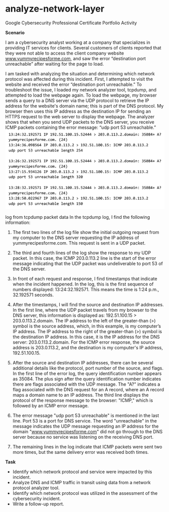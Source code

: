 # analyze-network-layer
Google Cybersecurity Professional Certificate Portfolio Activity

**Scenario**

I am a cybersecurity analyst working at a company that specializes in providing IT services for clients. Several customers of clients reported that they were not able to access the client company website www.yummyrecipesforme.com, and saw the error “destination port unreachable” after waiting for the page to load. 

I am tasked with analyzing the situation and determining which network protocol was affected during this incident. First, I attempted to visit the website and received the error “destination port unreachable.” To troubleshoot the issue, I loaded my network analyzer tool, tcpdump, and attempted to load the webpage again. To load the webpage, my browser sends a query to a DNS server via the UDP protocol to retrieve the IP address for the website's domain name; this is part of the DNS protocol. My browser then uses this IP address as the destination IP for sending an HTTPS request to the web server to display the webpage. The analyzer shows that when you send UDP packets to the DNS server, you receive ICMP packets containing the error message: “udp port 53 unreachable.” 
![Network Analyzer Picture](network-analyzer.png)

log from tcpdump packet data
In the tcpdump log, I find the following information:

1. The first two lines of the log file show the initial outgoing request from my computer to the DNS server requesting the IP address of yummyrecipesforme.com. This request is sent in a UDP packet.

2. The third and fourth lines of the log show the response to my UDP packet. In this case, the ICMP 203.0.113.2 line is the start of the error message indicating that the UDP packet was undeliverable to port 53 of the DNS server.

3. In front of each request and response, I find timestamps that indicate when the incident happened. In the log, this is the first sequence of numbers displayed: 13:24:32.192571. This means the time is 1:24 p.m., 32.192571 seconds.

4. After the timestamps, I will find the source and destination IP addresses. In the first line, where the UDP packet travels from my browser to the DNS server, this information is displayed as: 192.51.100.15 > 203.0.113.2.domain. The IP address to the left of the greater-than (>) symbol is the source address, which, in this example, is my computer’s IP address. The IP address to the right of the greater-than (>) symbol is the destination IP address. In this case, it is the IP address for the DNS server: 203.0.113.2.domain. For the ICMP error response, the source address is 203.0.113.2, and the destination is my computer's IP address, 192.51.100.15.

5. After the source and destination IP addresses, there can be several additional details like the protocol, port number of the source, and flags. In the first line of the error log, the query identification number appears as 35084. The plus sign after the query identification number indicates there are flags associated with the UDP message. The "A?" indicates a flag associated with the DNS request for an A record, where an A record maps a domain name to an IP address. The third line displays the protocol of the response message to the browser: "ICMP," which is followed by an ICMP error message.

6. The error message "udp port 53 unreachable" is mentioned in the last line. Port 53 is a port for DNS service. The word "unreachable" in the message indicates the UDP message requesting an IP address for the domain "www.yummyrecipesforme.com" did not go through to the DNS server because no service was listening on the receiving DNS port.

7. The remaining lines in the log indicate that ICMP packets were sent two more times, but the same delivery error was received both times. 

**Task**
- Identify which network protocol and service were impacted by this incident.
- Analyze DNS and ICMP traffic in transit using data from a network protocol analyzer tool.
- Identify which network protocol was utilized in the assessment of the cybersecurity incident. 
- Write a follow-up report. 
